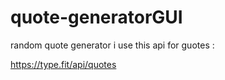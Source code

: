 # quote-generatorGUI

random quote generator 
i use this api for guotes :

https://type.fit/api/quotes
